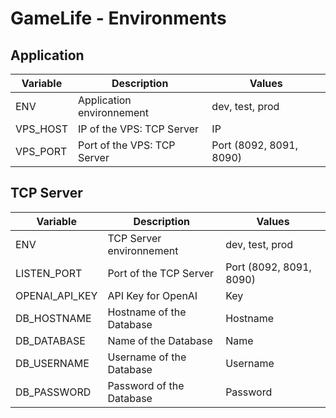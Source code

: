 # GameLife - Environments

## Application
| Variable | Description | Values |
| --- | --- | --- |
| ENV | Application environnement | dev, test, prod |
| VPS_HOST | IP of the VPS: TCP Server | IP |
| VPS_PORT | Port of the VPS: TCP Server | Port (8092, 8091, 8090) |

## TCP Server
| Variable | Description | Values |
| --- | --- | --- |
| ENV | TCP Server environnement | dev, test, prod |
| LISTEN_PORT | Port of the TCP Server | Port (8092, 8091, 8090) |
| OPENAI_API_KEY | API Key for OpenAI | Key |
| DB_HOSTNAME | Hostname of the Database | Hostname |
| DB_DATABASE | Name of the Database | Name |
| DB_USERNAME | Username of the Database | Username |
| DB_PASSWORD | Password of the Database | Password |
